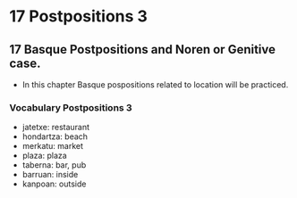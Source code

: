 # 17 Postpositions 3
## 17 Basque Postpositions and  Noren or Genitive case.
* In this chapter Basque pospositions related to location will be practiced.

### Vocabulary Postpositions 3
* jatetxe: restaurant
* hondartza: beach
* merkatu: market
* plaza: plaza
* taberna: bar, pub
* barruan: inside
* kanpoan: outside
